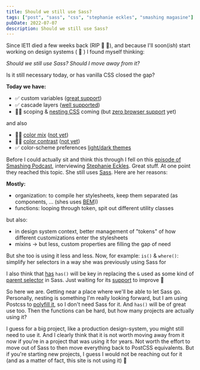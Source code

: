 ```yaml
---
title: Should we still use Sass?
tags: ["post", "sass", "css", "stephanie eckles", "smashing magasine"]
pubDate: 2022-07-07
description: Should we still use Sass?
---
```


Since IE11 died a few weeks back (RIP 🍾 🎉), and because I'll soon(_ish_) start working on design systems ( 🤫 ) I found myself thinking:

_Should we still use Sass? Should I move away from it?_

Is it still necessary today, or has vanilla CSS closed the gap?

**Today we have:**

<div class='bulleted-list mb-6'>

- ✅ custom variables ([great support](https://caniuse.com/css-variables))
- ✅ cascade layers ([well supported](https://caniuse.com/css-cascade-layers))
- 👷‍♀️ scoping & [nesting CSS](https://www.w3.org/TR/css-nesting-1/) coming (but [zero browser support](https://caniuse.com/css-nesting) yet)

</div>

and also

<div class='bulleted-list mb-6'>

- 👷‍♀️ [color mix](https://developer.mozilla.org/en-US/docs/Web/CSS/color_value/color-mix) ([not yet](https://caniuse.com/mdn-css_types_color_color-mix))
- 👷‍♀️ [color contrast](https://developer.mozilla.org/en-US/docs/Web/CSS/color_value/color-contrast) ([not yet](https://caniuse.com/mdn-css_types_color_color-contrast))
- ✅ color-scheme preferences [light/dark themes](https://developer.mozilla.org/en-US/docs/Web/CSS/@media/prefers-color-scheme)

</div>

Before I could actually sit and think this through I fell on this [episode of Smashing Podcast](https://podcast.smashingmagazine.com/episodes/is-sass-still-relevant-with-stephanie-eckles), interviewing [Stephanie Eckles](https://thinkdobecreate.com/). Great stuff. At one point they reached this topic.
She still uses [Sass](https://sass-lang.com/).
Here are her reasons:

**Mostly:**

<div class='bulleted-list mb-6'>

- organization: to compile her stylesheets, keep them separated (as components, ... (shes uses [BEM](https://en.bem.info/methodology/css/)))
- functions: looping through token, spit out different utility classes

</div>

but also:

<div class='bulleted-list mb-6'>

- in design system context, better management of "tokens" of how different customizations enter the stylesheets
- mixins -> but less, custom properties are filling the gap of need

</div>

But she too is using it less and less. Now, for example: `is()` & `where()`: simplify her selectors in a way she was previously using Sass for

I also think that [has](https://developer.mozilla.org/en-US/docs/Web/CSS/:has) `has()` will be key in replacing the `&` used as some kind of [parent selector](https://sass-lang.com/documentation/style-rules/parent-selector) in Sass. Just waiting for its [support](https://caniuse.com/css-has) to improve 😬

So here we are. Getting near a place where we'll be able to let Sass go.
Personally, nesting is something I'm really looking forward, but I am using Postcss to [polyfill it](postcss-nesting), so I don't need Sass for it. And `has()` will be of great use too.
Then the functions can be hard, but how many projects are actually using it?

I guess for a big project, like a production design-system, you might still need to use it. And I clearly think that it is not worth moving away from it now if you're in a project that was using it for years. Not worth the effort to move out of Sass to then move everything back to PostCSS equivalents. But if you're starting new projects, I guess I would not be reaching out for it (and as a matter of fact, this site is not using it) 🚀
